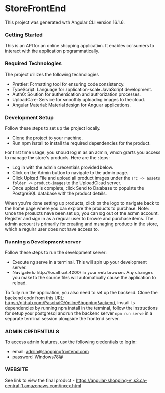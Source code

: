 # StoreFrontEnd

This project was generated with Angular CLI version 16.1.6.

### Getting Started
This is an API for an online shopping application. It enables consumers to interact with the application programmatically.

### Required Technologies
The project utilizes the following technologies:
- Prettier: Formatting tool for ensuring code consistency. 
- TypeScript: Language for application-scale JavaScript development. 
- Auth0: Solution for authentication and authorization processes. 
- UploadCare: Service for smoothly uploading images to the cloud. 
- Angular Material: Material design for Angular applications.

### Development Setup
Follow these steps to set up the project locally:

- Clone the project to your machine.
- Run npm install to install the required dependencies for the product.

For first time usage, you should log in as an admin, which grants you access to manage the store's products. Here are the steps:

- Log in with the admin credentials provided below.
- Click on the Admin button to navigate to the admin page.
- Click Upload File and upload all product images under the `src -> assets folder -> product-images` to the UploadCloud server.
- Once upload is complete, click Send to Database to populate the PostgreSQL database with the product details.

When you're done setting up products, click on the logo to navigate back to the home page where you can explore the products to purchase.
Note: Once the products have been set up, you can log out of the admin account. Register and sign in as a regular user to browse and purchase items. The admin account is primarily for creating and managing products in the store, which a regular user does not have access to.

### Running a Development server
Follow these steps to run the development server:

- Execute ng serve in a terminal. This will spin up your development server.
- Navigate to http://localhost:4200/ in your web browser. Any changes you make to the source files will automatically cause the application to reload.

To fully run the application, you also need to set up the backend. Clone the backend code from this URL: https://github.com/PaschalO/OnlineShoppingBackend, install its dependencies by running npm install in the terminal, follow the instructions for setup your postgresql and run the backend server `npm run serve` in a separate terminal session alongside the frontend server.

### ADMIN CREDENTIALS
To access admin features, use the following credentials to log in:
- email: admin@shoppingfrontend.com
- password: Windows78@

### WEBSITE

See link to view the final product - https://angular-shopping-v1.s3.ca-central-1.amazonaws.com/index.html

